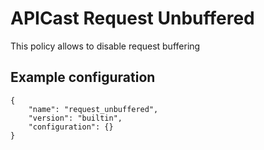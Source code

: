 # APICast Request Unbuffered

This policy allows to disable request buffering

## Example configuration

```
{
    "name": "request_unbuffered",
    "version": "builtin",
    "configuration": {}
}
```

